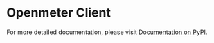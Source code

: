 # Openmeter Client

For more detailed documentation, please visit [Documentation on PyPI](https://pypi.org/project/openmeter-client/#description).
